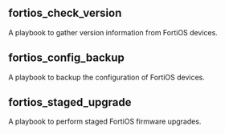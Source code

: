 ## fortios_check_version

A playbook to gather version information from FortiOS devices.

## fortios_config_backup

A playbook to backup the configuration of FortiOS devices.

## fortios_staged_upgrade

A playbook to perform staged FortiOS firmware upgrades.